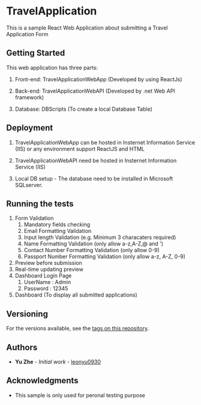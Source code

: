 # TravelApplication
This is a sample React Web Application about submitting a Travel Application Form

## Getting Started

This web application has three parts:
1. Front-end: TravelApplicationWebApp (Developed by using ReactJs)

2. Back-end: TravelApplicationWebAPI (Developed by .net Web API framework)

3. Database: DBScripts (To create a local Database Table)


## Deployment

1. TravelApplicationWebApp can be hosted in Insternet Information Service (IIS) or any environment support ReactJS and HTML

2. TravelApplicationWebAPI need be hosted in Insternet Information Service (IIS)

3. Local DB setup - The database need to be installed in Microsoft SQLserver.

## Running the tests

1. Form Validation
	1. Mandatory fields checking
	2. Email Formatting Validation
	3. Input length Validation (e.g. Minimum 3 characaters required)
	4. Name Formatting Validation (only allow a-z,A-Z,@ and ')
	5. Contact Number Formatting Validation (only allow 0-9)
	6. Passport Number Formatting Validation (only allow a-z, A-Z, 0-9)
2. Preview before submission
3. Real-time updating preview
4. Dashboard Login Page
	1. UserName : Admin
	2. Password : 12345
5. Dashboard (To display all submitted applications)

## Versioning

For the versions available, see the [tags on this repository](https://github.com/your/project/tags). 

## Authors

* **Yu Zhe** - *Initial work* - [leonyu0930](https://github.com/leonyu0930) 

## Acknowledgments

* This sample is only used for peronal testing purpose